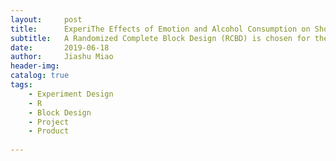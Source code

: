 ```yaml
---
layout:     post
title:      ExperiThe Effects of Emotion and Alcohol Consumption on Short-Term Memory
subtitle:   A Randomized Complete Block Design (RCBD) is chosen for the purpose of our research. Time spent in playing memory game serves as the variable of interest. Shorter time to finish a memory game indicates a better memory ability of the participant.
date:       2019-06-18
author:     Jiashu Miao
header-img: 
catalog: true
tags:
    - Experiment Design
    - R
    - Block Design
    - Project 
    - Product 
    
---
```


